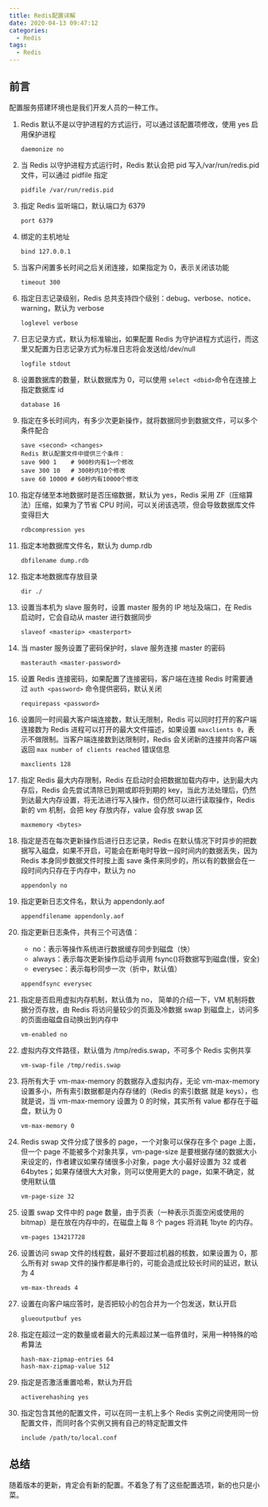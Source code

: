 ```yaml
---
title: Redis配置详解
date: 2020-04-13 09:47:12
categories:
  - Redis
tags:
  - Redis
---
```


## 前言

配置服务搭建环境也是我们开发人员的一种工作。

<!-- more -->

1. Redis 默认不是以守护进程的方式运行，可以通过该配置项修改，使用 yes 启用保护进程

   ```properties
   daemonize no
   ```

2. 当 Redis 以守护进程方式运行时，Redis 默认会把 pid 写入/var/run/redis.pid 文件，可以通过 pidfile 指定

   ```
   pidfile /var/run/redis.pid
   ```

3. 指定 Redis 监听端口，默认端口为 6379

   ```
   port 6379
   ```

4. 绑定的主机地址

   ```
   bind 127.0.0.1
   ```

5. 当客户闲置多长时间之后关闭连接，如果指定为 0，表示关闭该功能

   ```
   timeout 300
   ```

6. 指定日志记录级别，Redis 总共支持四个级别：debug、verbose、notice、warning，默认为 verbose

   ```
   loglevel verbose
   ```

7. 日志记录方式，默认为标准输出，如果配置 Redis 为守护进程方式运行，而这里又配置为日志记录方式为标准日志将会发送给/dev/null

   ```
   logfile stdout
   ```

8. 设置数据库的数量，默认数据库为 0，可以使用 `select <dbid>`命令在连接上指定数据库 id

   ```
   database 16
   ```

9. 指定在多长时间内，有多少次更新操作，就将数据同步到数据文件，可以多个条件配合

   ```
   save <second> <changes>
   Redis 默认配置文件中提供三个条件：
   save 900 1    # 900秒内有1一个修改
   save 300 10   # 300秒内10个修改
   save 60 10000 # 60秒内有10000个修改
   ```

10. 指定存储至本地数据时是否压缩数据，默认为 yes，Redis 采用 ZF（压缩算法）压缩，如果为了节省 CPU 时间，可以关闭该选项，但会导致数据库文件变得巨大

    ```
    rdbcompression yes
    ```

11. 指定本地数据库文件名，默认为 dump.rdb

    ```
    dbfilename dump.rdb
    ```

12. 指定本地数据库存放目录

    ```
    dir ./
    ```

13. 设置当本机为 slave 服务时，设置 master 服务的 IP 地址及端口，在 Redis 启动时，它会自动从 master 进行数据同步

    ```
    slaveof <masterip> <masterport>
    ```

14. 当 master 服务设置了密码保护时，slave 服务连接 master 的密码

    ```
    masterauth <master-password>
    ```

15. 设置 Redis 连接密码，如果配置了连接密码，客户端在连接 Redis 时需要通过 `auth <password>` 命令提供密码，默认关闭

    ```
    requirepass <password>
    ```

16. 设置同一时间最大客户端连接数，默认无限制，Redis 可以同时打开的客户端连接数为 Redis 进程可以打开的最大文件描述，如果设置 `maxclients 0`，表示不做限制。当客户端连接数到达限制时，Redis 会关闭新的连接并向客户端返回 `max number of clients reached` 错误信息

    ```
    maxclients 128
    ```

17. 指定 Redis 最大内存限制，Redis 在启动时会把数据加载内存中，达到最大内存后，Redis 会先尝试清除已到期或即将到期的 key，当此方法处理后，仍然到达最大内存设置，将无法进行写入操作，但仍然可以进行读取操作，Redis 新的 vm 机制，会把 key 存放内存，value 会存放 swap 区

    ```
    maxmemory <bytes>
    ```

18. 指定是否在每次更新操作后进行日志记录，Redis 在默认情况下时异步的把数据写入磁盘，如果不开启，可能会在断电时导致一段时间内的数据丢失，因为 Redis 本身同步数据文件时按上面 save 条件来同步的，所以有的数据会在一段时间内只存在于内存中，默认为 no

    ```
    appendonly no
    ```

19. 指定更新日志文件名，默认为 appendonly.aof

    ```
    appendfilename appendonly.aof
    ```

20. 指定更新日志条件，共有三个可选值：

    - no：表示等操作系统进行数据缓存同步到磁盘（快）
    - always：表示每次更新操作后动手调用 fsync()将数据写到磁盘(慢，安全)
    - everysec：表示每秒同步一次（折中，默认值）

    ```
    appendfsync everysec
    ```

21. 指定是否启用虚拟内存机制，默认值为 no， 简单的介绍一下，VM 机制将数据分页存放，由 Redis 将访问量较少的页面及冷数据 swap 到磁盘上，访问多的页面由磁盘自动换出到内存中

    ```
    vm-enabled no
    ```

22. 虚拟内存文件路径，默认值为 /tmp/redis.swap，不可多个 Redis 实例共享

    ```
    vm-swap-file /tmp/redis.swap
    ```

23. 将所有大于 vm-max-memory 的数据存入虚拟内存，无论 vm-max-memory 设置多小，所有索引数据都是内存存储的（Redis 的索引数据 就是 keys），也就是说，当 vm-max-memory 设置为 0 的时候，其实所有 value 都存在于磁盘，默认为 0

    ```
    vm-max-memory 0
    ```

24. Redis swap 文件分成了很多的 page，一个对象可以保存在多个 page 上面，但一个 page 不能被多个对象共享，vm-page-size 是要根据存储的数据大小来设定的，作者建议如果存储很多小对象，page 大小最好设置为 32 或者 64bytes；如果存储很大大对象，则可以使用更大的 page，如果不确定，就使用默认值

    ```
    vm-page-size 32
    ```

25. 设置 swap 文件中的 page 数量，由于页表（一种表示页面空闲或使用的 bitmap）是在放在内存中的，在磁盘上每 8 个 pages 将消耗 1byte 的内存。

    ```
    vm-pages 134217728
    ```

26. 设置访问 swap 文件的线程数，最好不要超过机器的核数，如果设置为 0，那么所有对 swap 文件的操作都是串行的，可能会造成比较长时间的延迟，默认为 4

    ```
    vm-max-threads 4
    ```

27. 设置在向客户端应答时，是否把较小的包合并为一个包发送，默认开启

    ```
    glueoutputbuf yes
    ```

28. 指定在超过一定的数量或者最大的元素超过某一临界值时，采用一种特殊的哈希算法

    ```
    hash-max-zipmap-entries 64
    hash-max-zipmap-value 512
    ```

29. 指定是否激活重置哈希，默认为开启

    ```
    activerehashing yes
    ```

30. 指定包含其他的配置文件，可以在同一主机上多个 Redis 实例之间使用同一份配置文件，而同时各个实例又拥有自己的特定配置文件
    ```
    include /path/to/local.conf
    ```

## 总结

随着版本的更新，肯定会有新的配置。不着急了有了这些配置选项，新的也只是小菜。
